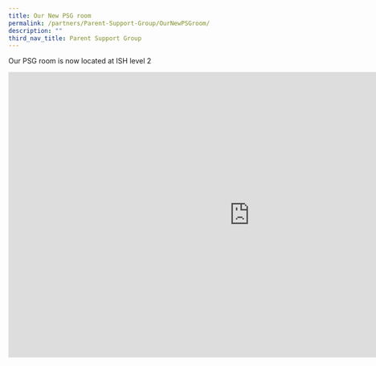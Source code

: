 ```yaml
---
title: Our New PSG room
permalink: /partners/Parent-Support-Group/OurNewPSGroom/
description: ""
third_nav_title: Parent Support Group
---
```

Our PSG room is now located at ISH level 2

<iframe allowfullscreen="true" height="569" width="960" frameborder="0" src="https://docs.google.com/presentation/d/e/2PACX-1vSYOwdnZhvbmcBUf2vL1qz3O4t82-IziXSFY3WD9HwQENKgFvfN1P99FJYiK_BhRmV9Cq5zpQYvom6h/embed?start=false&amp;loop=false&amp;delayms=15000"></iframe>  